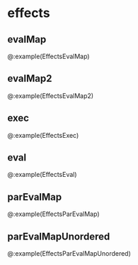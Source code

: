# effects
## evalMap

@:example(EffectsEvalMap)

## evalMap2

@:example(EffectsEvalMap2)

## exec

@:example(EffectsExec)

## eval

@:example(EffectsEval)

## parEvalMap

@:example(EffectsParEvalMap)

## parEvalMapUnordered

@:example(EffectsParEvalMapUnordered)
